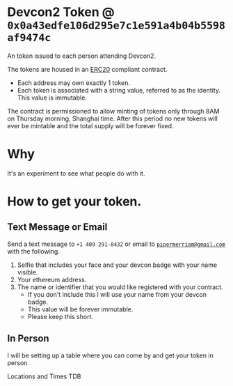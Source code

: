 # Devcon2 Token @ `0x0a43edfe106d295e7c1e591a4b04b5598af9474c`

An token issued to each person attending Devcon2.

The tokens are housed in an [ERC20](https://github.com/ethereum/EIPs/issues/20)
compliant contract. 

* Each address may own exactly 1 token.
* Each token is associated with a string value, referred to as the identity.  This
  value is immutable.

The contract is permissioned to allow minting of tokens only through 8AM
on Thursday morning, Shanghai time.  After this period no new tokens will ever
be mintable and the total supply will be forever fixed.

# Why

It's an experiment to see what people do with it.


# How to get your token.

## Text Message or Email

Send a text message to `+1 409 291-8432` or email to
[`pipermerriam@gmail.com`](mailto:pipermerriam@gmail.com) with the following.

1. Selfie that includes your face and your devcon badge with your name visible.
2. Your ethereum address.
3. The name or identifier that you would like registered with your contract.
    * If you don't include this I will use your name from your devcon badge.
    * This value will be forever immutable.
    * Please keep this short.


## In Person

I will be setting up a table where you can come by and get your token in
person.

Locations and Times TDB
